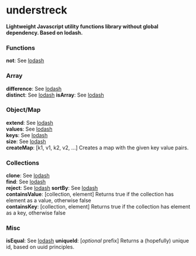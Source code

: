 # understreck

**Lightweight Javascript utility functions library without global dependency. Based on lodash.**

### Functions
**not**: See [lodash](http://lodash.com/docs/4.17.4#negate)

### Array
**difference**: See [lodash](http://lodash.com/docs/4.17.4#difference)  
**distinct**: See [lodash](http://lodash.com/docs/4.17.4#uniq)
**isArray**: See [lodash](http://lodash.com/docs/4.17.4#isArray)

### Object/Map
**extend**: See [lodash](http://lodash.com/docs/4.17.4#assignIn)  
**values**: See [lodash](http://lodash.com/docs/4.17.4#values)  
**keys**: See [lodash](http://lodash.com/docs/4.17.4#keys)  
**size**: See [lodash](http://lodash.com/docs/4.17.4#size)  
**createMap**: [k1, v1, k2, v2, ...] Creates a map with the given key value pairs.

###  Collections
**clone**: See [lodash](http://lodash.com/docs/4.17.4#cloneDeep)  
**find**: See [lodash](http://lodash.com/docs/4.17.4#find)  
**reject**: See [lodash](http://lodash.com/docs/4.17.4#reject)
**sortBy**: See [lodash](http://lodash.com/docs/4.17.4#sortBy)  
**containsValue**: \[collection, element\] Returns true if the collection has element as a value, otherwise false   
**containsKey**: \[collection, element\] Returns true if the collection has element as a key, otherwise false  

### Misc
**isEqual**: See [lodash](http://lodash.com/docs/4.17.4#isEqual)
**uniqueId**: \[*optional* prefix\] Returns a (hopefully) unique id, based on uuid principles.
